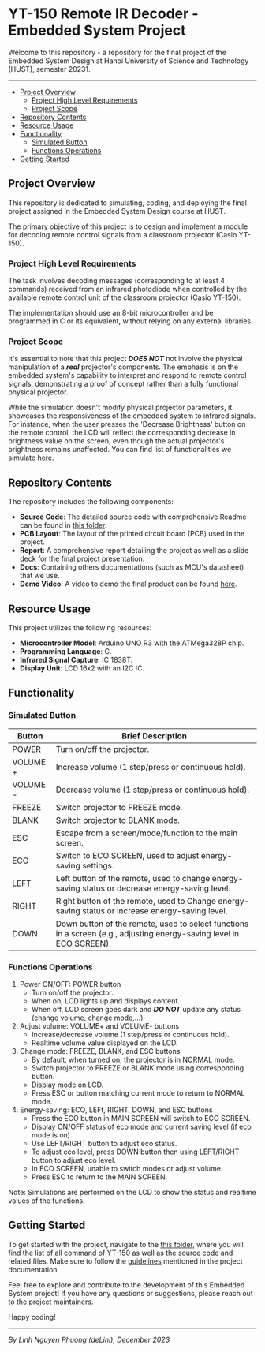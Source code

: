 # YT-150 Remote IR Decoder - Embedded System Project <!-- omit in toc -->

Welcome to this repository - a repository for the final project of the Embedded System Design at Hanoi University of Science and Technology (HUST), semester 20231.

---

- [Project Overview](#project-overview)
  - [Project High Level Requirements](#project-high-level-requirements)
  - [Project Scope](#project-scope)
- [Repository Contents](#repository-contents)
- [Resource Usage](#resource-usage)
- [Functionality](#functionality)
  - [Simulated Button](#simulated-button)
  - [Functions Operations](#functions-operations)
- [Getting Started](#getting-started)


## Project Overview

This repository is dedicated to simulating, coding, and deploying the final project assigned in the Embedded System Design course at HUST. 

The primary objective of this project is to design and implement a module for decoding remote control signals from a classroom projector (Casio YT-150).

### Project High Level Requirements

The task involves decoding messages (corresponding to at least 4 commands) received from an infrared photodiode when controlled by the available remote control unit of the classroom projector (Casio YT-150). 

The implementation should use an 8-bit microcontroller and be programmed in C or its equivalent, without relying on any external libraries.

### Project Scope

It's essential to note that this project ***DOES NOT*** not involve the physical manipulation of a ***real*** projector's components. The emphasis is on the embedded system's capability to interpret and respond to remote control signals, demonstrating a proof of concept rather than a fully functional physical projector.

While the simulation doesn't modify physical projector parameters, it showcases the responsiveness of the embedded system to infrared signals. For instance, when the user presses the 'Decrease Brightness' button on the remote control, the LCD will reflect the corresponding decrease in brightness value on the screen, even though the actual projector's brightness remains unaffected. You can find list of functionalities we simulate [here](#functionality).

## Repository Contents

The repository includes the following components:

- **Source Code**: The detailed source code with comprehensive Readme can be found in [this folder](./IR%20Projector%20Decoder).
- **PCB Layout**: The layout of the printed circuit board (PCB) used in the project.
- **Report**: A comprehensive report detailing the project as well as a slide deck for the final project presentation.
- **Docs**: Containing others documentations (such as MCU's datasheet) that we use.
- **Demo Video**: A video to demo the final product can be found [here](./Media/Demo.mp4).


## Resource Usage

This project utilizes the following resources:

- **Microcontroller Model**: Arduino UNO R3 with the ATMega328P chip.
- **Programming Language**: C.
- **Infrared Signal Capture**: IC 1838T.
- **Display Unit**: LCD 16x2 with an I2C IC.

## Functionality

### Simulated Button 

| Button | Brief Description                                  |
| --------------- | -------------------------------------------------- |
| POWER           | Turn on/off the projector.  |
| VOLUME +        | Increase volume (1 step/press or continuous hold). |
| VOLUME -        | Decrease volume (1 step/press or continuous hold). |
| FREEZE          | Switch projector to FREEZE mode. |
| BLANK           | Switch projector to BLANK mode. |
| ESC             | Escape from a screen/mode/function to the main screen.|
| ECO             | Switch to ECO SCREEN, used to adjust energy-saving settings. |
| LEFT            | Left button of the remote, used to change energy-saving status or decrease energy-saving level. |
| RIGHT           | Right button of the remote, used to Change energy-saving status or increase energy-saving level. |
| DOWN            | Down button of the remote, used to select functions in a screen (e.g., adjusting energy-saving level in ECO SCREEN). |

### Functions Operations
1. Power ON/OFF: POWER button
   - Turn on/off the projector.
   - When on, LCD lights up and displays content.
   - When off, LCD screen goes dark and ***DO NOT*** update any status (change volume, change mode,...)
2. Adjust volume: VOLUME+ and VOLUME- buttons
   - Increase/decrease volume (1 step/press or continuous hold).
   - Realtime volume value displayed on the LCD.
3. Change mode: FREEZE, BLANK, and ESC buttons
   - By default, when turned on, the projector is in NORMAL mode.
   - Switch projector to FREEZE or BLANK mode using corresponding button.
   - Display mode on LCD.
   - Press ESC or button matching current mode to return to NORMAL mode.
4. Energy-saving: ECO, LEFt, RIGHT, DOWN, and ESC buttons
   - Press the ECO button in MAIN SCREEN will switch to ECO SCREEN.
   - Display ON/OFF status of eco mode and current saving level (if eco mode is on).
   - Use LEFT/RIGHT button to adjust eco status.
   - To adjust eco level, press DOWN button then using LEFT/RIGHT button to adjust eco level.
   - In ECO SCREEN, unable to switch modes or adjust volume.
   - Press ESC to return to the MAIN SCREEN.
  
Note: Simulations are performed on the LCD to show the status and realtime values of the functions.

## Getting Started

To get started with the project, navigate to the [this folder](./IR%20Projector%20Decoder), where you will find the list of all command of YT-150 as well as the source code and related files. Make sure to follow the [guidelines](./IR%20Projector%20Decoder/README.md) mentioned in the project documentation.

Feel free to explore and contribute to the development of this Embedded System project! If you have any questions or suggestions, please reach out to the project maintainers.

Happy coding!

---
*By Linh Nguyen Phuong (deLini), December 2023*